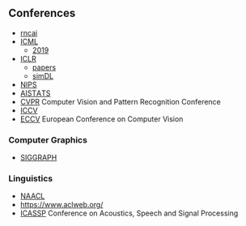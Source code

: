## Conferences

- [rncai](http://2021.rncai.ru/about/)
- [ICML](https://icml.cc/Conferences/2021/) 
    - [2019](https://rlgm.github.io/)
- [ICLR](https://iclr.cc/Conferences/2021/) 
    - [papers](https://iclr.cc/virtual_2020/papers.html?filter=keywords)
    - [simDL](https://simdl.github.io/papers/)
- [NIPS](https://nips.cc/Conferences/2021/)
- [AISТAТS](http://aistats.org/)
- [CVPR](http://cvpr2021.thecvf.com/) Computer Vision and Pattern Recognition Conference
- [ICCV](https://www.thecvf.com/)
- [ECCV](https://eccv2021.eu) European Conference on Computer Vision

### Computer Graphics
- [SIGGRAPH](https://www.siggraph.org/)

### Linguistics
- [NAACL](https://2021.naacl.org/)
- https://www.aclweb.org/
- [ICASSP](https://2021.ieeeicassp.org/) Conference on Acoustics, Speech and Signal Processing
